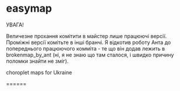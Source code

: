 easymap
=======

УВАГА!

Величезне прохання комітити в майстер лише працюючі версії. Проміжні версії комітьте в інші бранчі. Я відкотив роботу Анта до 
попереднього працюючого комміта - те що він додав лежить в brokenmap_by_ant (ні, я не знаю що там сталося, і швидко причину поломки знайти не зміг).

choroplet maps for Ukraine

======
